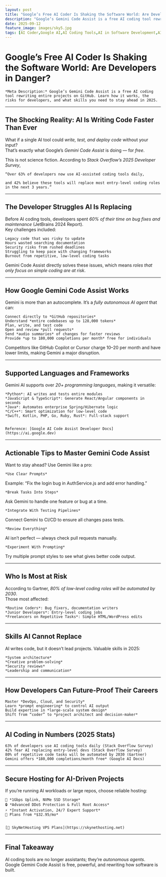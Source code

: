 ```yaml
---
layout: post
title: "Google’s Free AI Coder Is Shaking the Software World: Are Developers in Danger?"
description: "Google’s Gemini Code Assist is a free AI coding tool rewriting entire projects on GitHub. Learn how it works, the risks for developers, and what skills you need to stay ahead in 2025"
date: 2025-09-12
feature_image: images/sky5.jpg
tags: [AI Coder,Google AI,AI Coding Tools,AI in Software Development,AI Programming Assistants]
---
```

# Google’s Free AI Coder Is Shaking the Software World: Are Developers in Danger?

    *Meta Description:* Google’s Gemini Code Assist is a free AI coding tool rewriting entire projects on GitHub. Learn how it works, the risks for developers, and what skills you need to stay ahead in 2025. 


---

## The Shocking Reality: AI Is Writing Code Faster Than Ever  
What if a single AI tool could *write, test, and deploy code* without your input?  
That’s exactly what Google’s *Gemini Code Assist* is doing — for *free*.  

This is not science fiction. According to *Stack Overflow’s 2025 Developer Survey*,  

    “Over 63% of developers now use AI-assisted coding tools daily, 

    and 42% believe these tools will replace most entry-level coding roles in the next 3 years.” 


---

## The Developer Struggles AI Is Replacing  
Before AI coding tools, developers spent *60% of their time on bug fixes and maintenance* (JetBrains 2024 Report).  
Key challenges included:  

    Legacy code that was risky to update
    Hours wasted searching documentation
    Security risks from rushed deadlines
    Struggling to keep pace with changing frameworks
    Burnout from repetitive, low-level coding tasks


Gemini Code Assist directly solves these issues, which means *roles that only focus on simple coding are at risk*.

---

## How Google Gemini Code Assist Works  
Gemini is more than an autocomplete. It’s a *fully autonomous AI agent* that can:  

    Connect directly to *GitHub repositories*
    Understand *entire codebases up to 128,000 tokens*
    Plan, write, and test code
    Open and review *pull requests*
    Send *audio summaries* of changes for faster reviews
    Provide *up to 180,000 completions per month* free for individuals


Competitors like GitHub Copilot or Cursor charge $10–$20 per month and have lower limits, making Gemini a major disruption.

---

## Supported Languages and Frameworks  
Gemini AI supports over *20+ programming languages*, making it versatile:  

    *Python*: AI writes and tests entire modules
    *JavaScript & TypeScript*: Generate React/Angular components in seconds
    *Java*: Automates enterprise Spring/Hibernate logic
    *C/C++*: Smart optimization for low-level code
    *Swift, Kotlin, PHP, Go, Ruby, Rust*: Full-stack support


    Reference: [Google AI Code Assist Developer Docs](https://ai.google.dev) 


---

## Actionable Tips to Master Gemini Code Assist  
Want to stay ahead? Use Gemini like a pro:  

    *Use Clear Prompts*

   Example: “Fix the login bug in AuthService.js and add error handling.”  

    *Break Tasks Into Steps*

   Ask Gemini to handle one feature or bug at a time.  

    *Integrate With Testing Pipelines*

   Connect Gemini to CI/CD to ensure all changes pass tests.  

    *Review Everything*

   AI isn’t perfect — always check pull requests manually.  

    *Experiment With Prompting*

   Try multiple prompt styles to see what gives better code output.  

---

## Who Is Most at Risk  
According to Gartner, *80% of low-level coding roles will be automated by 2030*.  
Those most affected:  

    *Routine Coders*: Bug fixers, documentation writers
    *Junior Developers*: Entry-level coding jobs
    *Freelancers on Repetitive Tasks*: Simple HTML/WordPress edits


---

## Skills AI Cannot Replace  
AI writes code, but it doesn’t lead projects. Valuable skills in 2025:  

    *System architecture*
    *Creative problem-solving*
    *Security reviews*
    *Leadership and communication*


---

## How Developers Can Future-Proof Their Careers  

    Master *DevOps, Cloud, and Security*
    Learn *prompt engineering* to control AI output
    Build expertise in *large-scale system design*
    Shift from “coder” to *project architect and decision-maker*


---

## AI Coding in Numbers (2025 Stats)  

    63% of developers use AI coding tools daily (Stack Overflow Survey)
    42% fear AI replacing entry-level devs (Stack Overflow Survey)
    80% of repetitive code tasks will be automated by 2030 (Gartner)
    Gemini offers *180,000 completions/month free* (Google AI Docs)


---

## Secure Hosting for AI-Driven Projects  
If you’re running AI workloads or large repos, choose reliable hosting:  

    🚀 *1Gbps Uplink, NVMe SSD Storage*
    🔒 *Advanced DDoS Protection & Full Root Access*
    ⚡ *Instant Activation, 24/7 Expert Support*
    🎯 Plans from *$32.95/mo*


    [🔗 SkyNetHosting VPS Plans](https://skynethosting.net) 


---

## Final Takeaway  
AI coding tools are no longer assistants; they’re *autonomous agents*.  
Google Gemini Code Assist is free, powerful, and rewriting how software is built.  



